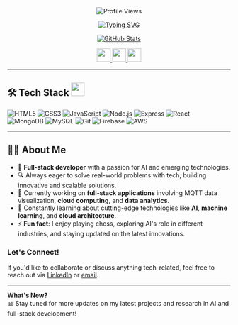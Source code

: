 <!-- Main Header -->
<div id="header" align="center">

  <!-- Profile Views Counter -->
  <img src="https://komarev.com/ghpvc/?username=vedant1612&style=flat-square&color=blue" alt="Profile Views" />

  <!-- Animated Typing Text -->
  [![Typing SVG](https://readme-typing-svg.herokuapp.com?font=comfortaa&color=FFFFFF&size=24&width=600&lines=Hello!+I'm+Vedant+Kulkarni...;Full-Stack+Developer+and+AI+Enthusiast;Driven+by+Technology%2C+Innovation+%26+Learning)](https://git.io/typing-svg)

  <!-- GitHub Stats -->
  [![GitHub Stats](https://github-stats-alpha.vercel.app/api?username=vedant1612&cc=000&tc=fff&ic=fff&bc=000 "My Stats")](https://github-stats-alpha.vercel.app/api?username=vedant1612&cc=000&tc=fff&ic=fff&bc=000 "My Stats")

  <!-- Social Links -->
  <a href="https://linkedin.com/in/vedantkulkarniindia/" title="LinkedIn">
    <img height="30" width="31" src="https://cdn-icons-png.flaticon.com/512/145/145807.png" />
  </a>
  <a href="mailto:Vedantkulkarni691@gmail.com" title="Email"> 
    <img height="30" width="31" src="https://cdn-icons-png.flaticon.com/512/888/888853.png" />
  </a> 
  <a href="https://github.com/Vedant1612" title="GitHub">
    <img height="30" width="31" src="https://cdn-icons-png.flaticon.com/512/1051/1051275.png" />
  </a>

</div>

---

<!-- Tech Stack Section -->
<div align="left">

## 🛠️ Tech Stack <img src="https://media2.giphy.com/media/QssGEmpkyEOhBCb7e1/giphy.gif?cid=ecf05e47a0n3gi1bfqntqmob8g9aid1oyj2wr3ds3mg700bl&rid=giphy.gif" width="30px">

<p>
  <img src="https://img.shields.io/badge/-HTML5-E34F26?style=for-the-badge&logo=html5&logoColor=white" alt="HTML5">
  <img src="https://img.shields.io/badge/-CSS3-1572B6?style=for-the-badge&logo=css3&logoColor=white" alt="CSS3">
  <img src="https://img.shields.io/badge/-JavaScript-black?style=for-the-badge&logo=javascript&logoColor=yellow" alt="JavaScript">
  <img src="https://img.shields.io/badge/-Node.js-black?style=for-the-badge&logo=node.js" alt="Node.js">
  <img src="https://img.shields.io/badge/-Express-black?style=for-the-badge&logo=express" alt="Express">
  <img src="https://img.shields.io/badge/-React-black?style=for-the-badge&logo=react" alt="React"><br>
  <img src="https://img.shields.io/badge/-MongoDB-black?style=for-the-badge&logo=mongodb" alt="MongoDB">
  <img src="https://img.shields.io/badge/-MySQL-black?style=for-the-badge&logo=mysql" alt="MySQL">
  <img src="https://img.shields.io/badge/-Git-black?style=for-the-badge&logo=git" alt="Git">
  <img src="https://img.shields.io/badge/-Firebase-black?style=for-the-badge&logo=firebase" alt="Firebase">
  <img src="https://img.shields.io/badge/Amazon%20AWS-232F3E?style=for-the-badge&logo=amazon-aws" alt="AWS">
</p>

</div>

---

<!-- About Me Section -->
<div align="left">

## 👨‍💻 About Me

- 💼 **Full-stack developer** with a passion for AI and emerging technologies.  
- 🔍 Always eager to solve real-world problems with tech, building innovative and scalable solutions.  
- 🚀 Currently working on **full-stack applications** involving MQTT data visualization, **cloud computing**, and **data analytics**.  
- 🌱 Constantly learning about cutting-edge technologies like **AI**, **machine learning**, and **cloud architecture**.  
- ⚡ **Fun fact**: I enjoy playing chess, exploring AI's role in different industries, and staying updated on the latest innovations.

### Let's Connect!
If you'd like to collaborate or discuss anything tech-related, feel free to reach out via [LinkedIn](https://linkedin.com/in/vedantkulkarniindia/) or [email](mailto:Vedantkulkarni691@gmail.com).

</div>

---

**What's New?**  
📊 Stay tuned for more updates on my latest projects and research in AI and full-stack development!
